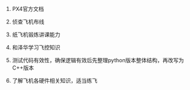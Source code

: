 1. PX4官方文档
2. 侦查飞机布线

3. 纸飞机锻炼讲课能力
4. 和泽华学习飞控知识
5. 测试代码有效性，确保逻辑有效后先整理python版本整体结构，再改写为C++版本
6. 了解飞机各硬件相关知识，适当练飞